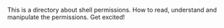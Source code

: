 This is a directory about shell permissions.
How to read, understand and manipulate the permissions.
Get excited!

